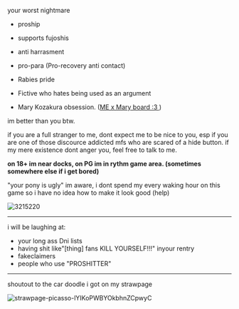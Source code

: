 your worst nightmare

- proship
- supports fujoshis
- anti harrasment
- pro-para (Pro-recovery anti contact)
- Rabies pride

- Fictive who hates being used as an argument
- Mary Kozakura obsession. ([ME x Mary board :3 ](https://www.pinterest.com/rabid0snake/kuromary/) )

im better than you btw.

if you are a full stranger to me, dont expect me to be nice to you, esp if you are one of those discource addicted mfs who are scared of a hide button.
if my mere existence dont anger you, feel free to talk to me.


**on 18+ im near docks,  on PG im in rythm game area. (sometimes somewhere else if i get bored)**

"your pony is ugly" im aware, i dont spend my every waking hour on this game so i have no idea how to make it look good (help)

![3215220](https://github.com/Rabid-Snake/Rabid-Snake/assets/155862058/d66d5c54-cf3b-4b4d-b707-a681e6e4413b)
***
i will be laughing at:
- your long ass Dni lists
- having shit like"[thing] fans KILL YOURSELF!!!" inyour rentry
- fakeclaimers
- people who use "PROSHITTER"

***
shoutout to the car doodle i got on my strawpage

![strawpage-picasso-lYIKoPWBYOkbhnZCpwyC](https://github.com/Rabid-Snake/Rabid-Snake/assets/155862058/18fd6880-e6e1-4a06-a806-4817347fbaf6)
